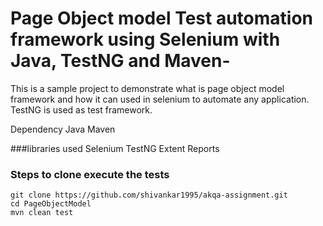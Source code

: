 # Page Object model Test automation framework using Selenium with Java, TestNG and Maven-
This is a sample project to demonstrate what is page object model framework and how it can used in selenium to automate any application.
TestNG is used as test framework.

Dependency
Java
Maven

###libraries used
Selenium
TestNG
Extent Reports

### Steps to clone execute the tests
```
git clone https://github.com/shivankar1995/akqa-assignment.git
cd PageObjectModel
mvn clean test
```
